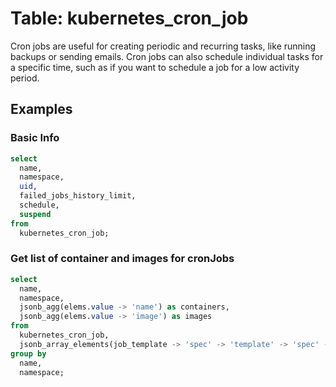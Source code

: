 # Table: kubernetes_cron_job

Cron jobs are useful for creating periodic and recurring tasks, like running backups or sending emails. Cron jobs can also schedule individual tasks for a specific time, such as if you want to schedule a job for a low activity period.

## Examples

### Basic Info

```sql
select
  name,
  namespace,
  uid,
  failed_jobs_history_limit,
  schedule,
  suspend
from
  kubernetes_cron_job;
```

### Get list of container and images for cronJobs

```sql
select
  name,
  namespace,
  jsonb_agg(elems.value -> 'name') as containers,
  jsonb_agg(elems.value -> 'image') as images
from
  kubernetes_cron_job,
  jsonb_array_elements(job_template -> 'spec' -> 'template' -> 'spec' -> 'containers') as elems
group by 
  name, 
  namespace;
```
